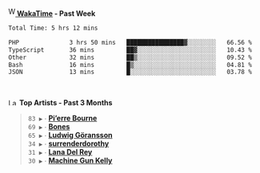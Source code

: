 <img src="https://github.com/dxnter/dxnter/assets/17434202/67b21fa4-d36d-46f9-9dec-f23d976b00ef" alt="WakaTime Logo" width="14" height="18"/><a href="https://wakatime.com/@dxnter" target="_blank"><strong> WakaTime</strong></a><strong> - Past Week</strong>

<!--START_SECTION:waka-->

```txt
Total Time: 5 hrs 12 mins

PHP              3 hrs 50 mins   ████████████████▓░░░░░░░░   66.56 %
TypeScript       36 mins         ██▓░░░░░░░░░░░░░░░░░░░░░░   10.43 %
Other            32 mins         ██▒░░░░░░░░░░░░░░░░░░░░░░   09.52 %
Bash             16 mins         █▒░░░░░░░░░░░░░░░░░░░░░░░   04.81 %
JSON             13 mins         █░░░░░░░░░░░░░░░░░░░░░░░░   03.78 %
```

<!--END_SECTION:waka-->

<br/>

<!--START_LASTFM_ARTISTS:{"period": "3month", "rows": 6}-->
<a href="https://last.fm" target="_blank"><img src="https://user-images.githubusercontent.com/17434202/215290617-e793598d-d7c9-428f-9975-156db1ba89cc.svg" alt="Last.fm Logo" width="18" height="13"/></a> **Top Artists - Past 3 Months**

> `83 ▶️` ∙ **[Pi’erre Bourne](https://www.last.fm/music/Pi%E2%80%99erre+Bourne)**<br/>
> `69 ▶️` ∙ **[Bones](https://www.last.fm/music/Bones)**<br/>
> `65 ▶️` ∙ **[Ludwig Göransson](https://www.last.fm/music/Ludwig+G%C3%B6ransson)**<br/>
> `34 ▶️` ∙ **[surrenderdorothy](https://www.last.fm/music/surrenderdorothy)**<br/>
> `31 ▶️` ∙ **[Lana Del Rey](https://www.last.fm/music/Lana+Del+Rey)**<br/>
> `30 ▶️` ∙ **[Machine Gun Kelly](https://www.last.fm/music/Machine+Gun+Kelly)**<br/>
<!--END_LASTFM_ARTISTS-->
